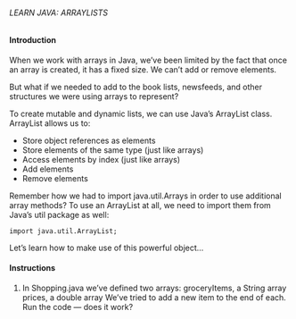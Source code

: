 ###### LEARN JAVA: ARRAYLISTS

#### Introduction

When we work with arrays in Java, we’ve been limited by the fact that once an array is created, it has a fixed size. We can’t add or remove elements.

But what if we needed to add to the book lists, newsfeeds, and other structures we were using arrays to represent?

To create mutable and dynamic lists, we can use Java’s ArrayList class. ArrayList allows us to:

- Store object references as elements
- Store elements of the same type (just like arrays)
- Access elements by index (just like arrays)
- Add elements
- Remove elements

Remember how we had to import java.util.Arrays in order to use additional array methods? To use an ArrayList at all, we need to import them from Java’s util package as well:
```
import java.util.ArrayList;
```
Let’s learn how to make use of this powerful object…

#### Instructions

1. In Shopping.java we’ve defined two arrays:
groceryItems, a String array
prices, a double array
We’ve tried to add a new item to the end of each. Run the code — does it work?